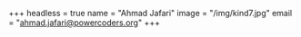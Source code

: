 +++
headless = true
name = "Ahmad Jafari"
image = "/img/kind7.jpg"
email = "ahmad.jafari@powercoders.org"
+++


